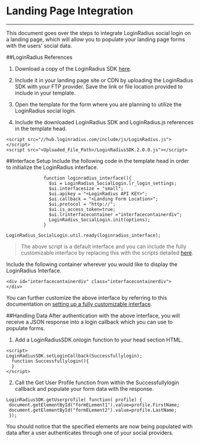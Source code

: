 Landing Page Integration
=====

-------

This document goes over the steps to integrate LoginRadius social login on a landing page, which will allow you to populate your landing page forms with the users' social data.

##LoginRadius References


1. Download a copy of the LoginRadius SDK [here]( /api/v1/sdk-libraries/html5-js).

2. Include it in your landing page site or CDN by uploading the LoginRadius SDK with your FTP provider. Save the link or file location provided to include in your template.
 
3. Open the template for the form where you are planning to utilize the LoginRadius social login.
 
4. Include the downloaded LoginRadius SDK and LoginRadius.js references in the template head.

```
<script src="//hub.loginradius.com/include/js/LoginRadius.js"></script>
<script src="<Uploaded_File_Path>/LoginRadiusSDK.2.0.0.js"></script>
```

##Interface Setup
Include the following code in the template head in order to initialize the LoginRadius interface.

```
              function loginradius_interface(){ 
                $ui = LoginRadius_SocialLogin.lr_login_settings;
                $ui.interfacesize = "small";
                $ui.apikey = "<LoginRadius API KEY>";
                $ui.callback = "<Landing Form Location>";
                $ui.protocol = "http://";
                $ui.is_access_token=true;
                $ui.lrinterfacecontainer ="interfacecontainerdiv";
                LoginRadius_SocialLogin.init(options);
              }
              LoginRadius_SocialLogin.util.ready(loginradius_interface);
```



> The above script is a default interface and you can include the fully customizable interface by replacing this with the scripts detailed [here](/api/v1/social-login/social-login-getting-started).

Include the following container wherever you would like to display the LoginRadius Interface.

```
<div id="interfacecontainerdiv" class="interfacecontainerdiv">
</div>
```

You can further customize the above interface by referring to this documentation on [setting up a fully customizable interface](/api/v1/social-login/social-login-getting-started).

##Handling Data
After authentication with the above interface, you will receive a JSON response into a login callback which you can use to populate forms.

1. Add a LoginRadiusSDK.onlogin function to your head section HTML.
```
<script>             
LoginRadiusSDK.setLoginCallback(Successfullylogin);
  function Successfullylogin(){
  }
</script>
```
2. Call the Get User Profile function from within the Successfullylogin callback and populate your form data with the response.
```
LoginRadiusSDK.getUserprofile( function( profile) {
 document.getElementById("formELement1").value=profile.FirstName; 
 document.getElementById("formELement2").value=profile.LastName;
 });
```
You should notice that the specified elements are now being populated with data after a user authenticates through one of your social providers.

